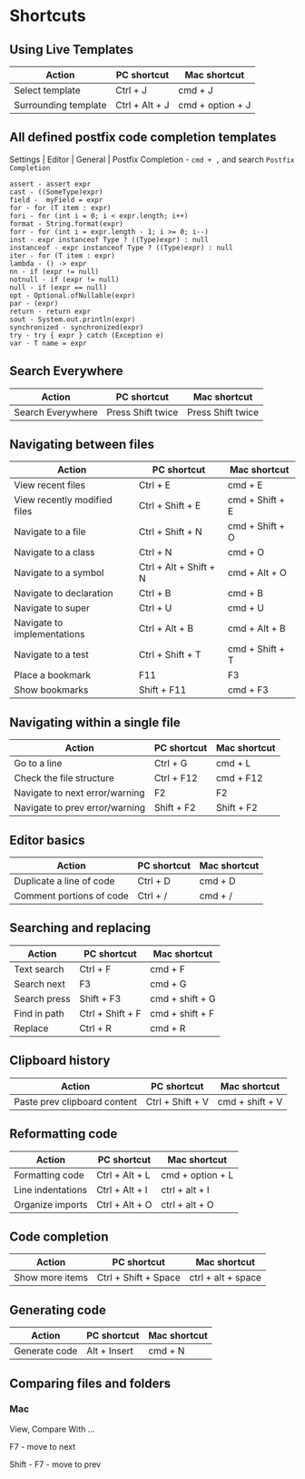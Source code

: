 # Shortcuts

## Using Live Templates

| Action               | PC shortcut    | Mac shortcut     |
|----------------------|----------------|------------------|
| Select template      | Ctrl + J       | cmd + J          |
| Surrounding template | Ctrl + Alt + J | cmd + option + J |

## All defined postfix code completion templates

Settings | Editor | General | Postfix Completion - `cmd + ,` and search `Postfix Completion`

```
assert - assert expr
cast - ((SomeType)expr)
field -  myField = expr
for - for (T item : expr)
fori - for (int i = 0; i < expr.length; i++)
format - String.format(expr)
forr - for (int i = expr.length - 1; i >= 0; i--)
inst - expr instanceof Type ? ((Type)expr) : null
instanceof - expr instanceof Type ? ((Type)expr) : null
iter - for (T item : expr)
lambda - () -> expr
nn - if (expr != null)
notnull - if (expr != null)
null - if (expr == null)
opt - Optional.ofNullable(expr)
par - (expr)
return - return expr
sout - System.out.println(expr)
synchronized - synchronized(expr)
try - try { expr } catch (Exception e)
var - T name = expr
```

## Search Everywhere

| Action            | PC shortcut       | Mac shortcut      |
|-------------------|-------------------|-------------------|
| Search Everywhere | Press Shift twice | Press Shift twice |

## Navigating between files

| Action                       | PC shortcut           | Mac shortcut    |
|------------------------------|-----------------------|-----------------|
| View recent files            | Ctrl + E              | cmd + E         |
| View recently modified files | Ctrl + Shift + E      | cmd + Shift + E |
| Navigate to a file           | Ctrl + Shift + N      | cmd + Shift + O |
| Navigate to a class          | Ctrl + N              | cmd + O         |
| Navigate to a symbol         | Ctrl + Alt + Shift + N| cmd + Alt + O   |
| Navigate to declaration      | Ctrl + B              | cmd + B         |
| Navigate to super            | Ctrl + U              | cmd + U         |
| Navigate to implementations  | Ctrl + Alt + B        | cmd + Alt + B   |
| Navigate to a test           | Ctrl + Shift + T      | cmd + Shift + T |
| Place a bookmark             | F11                   | F3              |
| Show bookmarks               | Shift + F11           | cmd + F3        |

## Navigating within a single file

| Action                         | PC shortcut | Mac shortcut |
|--------------------------------|-------------|--------------|
| Go to a line                   | Ctrl + G    | cmd + L      |
| Check the file structure       | Ctrl + F12  | cmd + F12    |
| Navigate to next error/warning | F2          | F2           |
| Navigate to prev error/warning | Shift + F2  | Shift + F2   |

## Editor basics

| Action                   | PC shortcut | Mac shortcut |
|--------------------------|-------------|--------------|
| Duplicate a line of code | Ctrl + D    | cmd + D      |
| Comment portions of code | Ctrl + /    | cmd + /      |

## Searching and replacing

| Action       | PC shortcut      | Mac shortcut    |
|--------------|------------------|-----------------|
| Text search  | Ctrl + F         | cmd + F         |
| Search next  | F3               | cmd + G         |
| Search press | Shift + F3       | cmd + shift + G |
| Find in path | Ctrl + Shift + F | cmd + shift + F |
| Replace      | Ctrl + R         | cmd + R         |

## Clipboard history

| Action                       | PC shortcut       | Mac shortcut      |
|------------------------------|-------------------|-------------------|
| Paste prev clipboard content | Ctrl + Shift + V  | cmd + shift + V   |

## Reformatting code

| Action            | PC shortcut    | Mac shortcut     |
|-------------------|----------------|------------------|
| Formatting code   | Ctrl + Alt + L | cmd + option + L |
| Line indentations | Ctrl + Alt + I | ctrl + alt + I   |
| Organize imports  | Ctrl + Alt + O | ctrl + alt + O   |

## Code completion

| Action          | PC shortcut          | Mac shortcut       |
|-----------------|----------------------|--------------------|
| Show more items | Ctrl + Shift + Space | ctrl + alt + space |

## Generating code

| Action        | PC shortcut  | Mac shortcut |
|---------------|--------------|--------------|
| Generate code | Alt + Insert | cmd + N      |

## Comparing files and folders

### Mac

View, Compare With ...

F7 - move to next

Shift - F7 - move to prev
